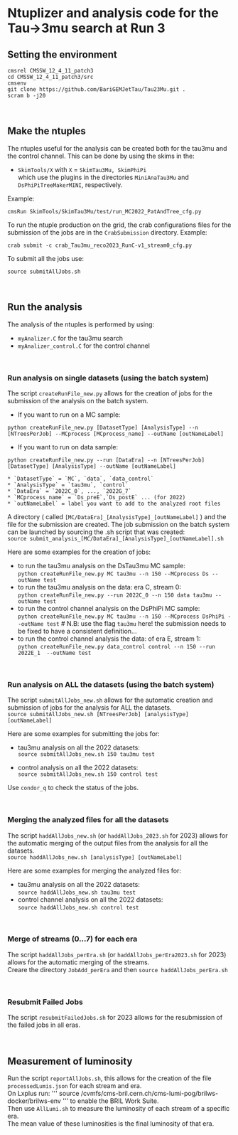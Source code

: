 # Ntuplizer and analysis code for the Tau&rarr;3mu search at Run 3

## Setting the environment

```
cmsrel CMSSW_12_4_11_patch3
cd CMSSW_12_4_11_patch3/src
cmsenv
git clone https://github.com/BariGEMJetTau/Tau23Mu.git .
scram b -j20
```
<p>&nbsp;</p>

## Make the ntuples
The ntuples useful for the analysis can be created both for the tau3mu and the control channel. This can be done by using the skims in the:
* `SkimTools/X` with `X` = `SkimTau3Mu, SkimPhiPi` \
which use the plugins in the directories `MiniAnaTau3Mu` and `DsPhiPiTreeMakerMINI`, respectively.

Example:
```
cmsRun SkimTools/SkimTau3Mu/test/run_MC2022_PatAndTree_cfg.py
```

To run the ntuple production on the grid, the crab configurations files for the submission of the jobs are in the `CrabSubmission` directory. Example:
```
crab submit -c crab_Tau3mu_reco2023_RunC-v1_stream0_cfg.py 
```

To submit all the jobs use:
```
source submitAllJobs.sh
```
<p>&nbsp;</p>

## Run the analysis
The analysis of the ntuples is performed by using:
* `myAnalizer.C` for the tau3mu search
* `myAnalizer_control.C` for the control channel 

<p>&nbsp;</p>

### Run analysis on single datasets (using the batch system)
The script `createRunFile_new.py` allows for the creation of jobs for the submission of the analysis on the batch system.
* If you want to run on a MC sample:
```
python createRunFile_new.py [DatasetType] [AnalysisType] --n [NTreesPerJob] --MCprocess [MCprocess_name] --outName [outNameLabel]
```
* If you want to run on data sample:
```
python createRunFile_new.py --run [DataEra] --n [NTreesPerJob] [DatasetType] [AnalysisType] --outName [outNameLabel]
```
    * `DatasetType` = `MC`, `data`, `data_control`
    * `AnalysisType` = `tau3mu`, `control`
    * `DataEra` = `2022C_0`, ..., `2022G_7`
    * `MCprocess_name` = `Ds_preE`,`Ds_postE` ... (for 2022)
    * `outNameLabel` = label you want to add to the analyzed root files 

A directory ( called `[MC/DataEra]_[AnalysisType]_[outNameLabel]` ) and the file for the submission are created. The job submission on the batch system can be launched by sourcing the .sh script that was created:\
`source submit_analysis_[MC/DataEra]_[AnalysisType]_[outNameLabel].sh` 

Here are some examples for the creation of jobs:
* to run the tau3mu analysis on the DsTau3mu MC sample:\
`python createRunFile_new.py MC tau3mu --n 150 --MCprocess Ds --outName test`
* to run the tau3mu analysis on the data: era C, stream 0:\
`python createRunFile_new.py --run 2022C_0 --n 150 data tau3mu --outName test`
* to run the control channel analysis on the DsPhiPi MC sample:\
`python createRunFile_new.py MC tau3mu --n 150 --MCprocess DsPhiPi --outName test` # N.B: use the flag `tau3mu` here! the submission needs to be fixed to have a consistent definition...
* to run the control channel analysis the data: of era E, stream 1:\
`python createRunFile_new.py data_control control --n 150 --run 2022E_1  --outName test`

<p>&nbsp;</p>

### Run analysis on ALL the datasets (using the batch system)
The script `submitAllJobs_new.sh` allows for the automatic creation and submission of jobs for the analysis for ALL the datasets.\
`source submitAllJobs_new.sh [NTreesPerJob] [analysisType] [outNameLabel]`

Here are some examples for submitting the jobs for:
* tau3mu analysis on all the 2022 datasets:\
`source submitAllJobs_new.sh 150 tau3mu test`

* control analysis on all the 2022 datasets:\
`source submitAllJobs_new.sh 150 control test`

Use `condor_q` to check the status of the jobs.

<p>&nbsp;</p>

### Merging the analyzed files for all the datasets
The script `haddAllJobs_new.sh` (or `haddAllJobs_2023.sh` for 2023) allows for the automatic merging of the output files from the analysis for all the datasets.\
`source haddAllJobs_new.sh [analysisType] [outNameLabel]`

Here are some examples for merging the analyzed files for:
* tau3mu analysis on all the 2022 datasets:\
`source haddAllJobs_new.sh tau3mu test`
* control channel analysis on all the 2022 datasets:\
`source haddAllJobs_new.sh control test`

<p>&nbsp;</p>

### Merge of streams (0...7) for each era
The script `haddAllJobs_perEra.sh` (or `haddAllJobs_perEra2023.sh` for 2023) allows for the automatic merging of the streams.\
Creare the directory `JobAdd_perEra` and then `source haddAllJobs_perEra.sh`

<p>&nbsp;</p>

### Resubmit Failed Jobs
The script `resubmitFailedJobs.sh` for 2023 allows for the resubmission of the failed jobs in all eras.

<p>&nbsp;</p>

## Measurement of luminosity
Run the script `reportAllJobs.sh`, this allows for the creation of the file `processedLumis.json` for each stream and era.\
On Lxplus run:
'''
source /cvmfs/cms-bril.cern.ch/cms-lumi-pog/brilws-docker/brilws-env
'''
to enable the BRIL Work Suite.\
Then use `AllLumi.sh` to measure the luminosity of each stream of a specific era.\
The mean value of these luminosities is the final luminosity of that era.

<p>&nbsp;</p>
